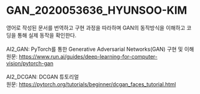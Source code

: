 # GAN_2020053636_HYUNSOO-KIM <br/>
영어로 작성된 문서를 번역하고 구현 과정을 따라하며 GAN의 동작방식을 이해하고 코딩을 통해 실제 동작을 확인한다. <br/>
<br/>
AI2_GAN:   PyTorch를 통한 Generative Adversarial Networks(GAN) 구현 및 이해 <br/>
           원문: https://www.run.ai/guides/deep-learning-for-computer-vision/pytorch-gan <br/>
<br/>
AI2_DCGAN: DCGAN 튜토리얼 <br/>
           원문: https://pytorch.org/tutorials/beginner/dcgan_faces_tutorial.html <br/>
